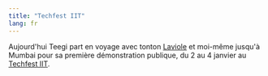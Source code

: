 ```yaml
---
title: "Techfest IIT"
lang: fr
---
```


Aujourd'hui Teegi part en voyage avec tonton [Laviole](http://jeremy.laviole.name) et moi-même jusqu'à Mumbai pour sa première démonstration publique, du 2 au 4 janvier au [Techfest IIT](http://www.techfest.org/).
